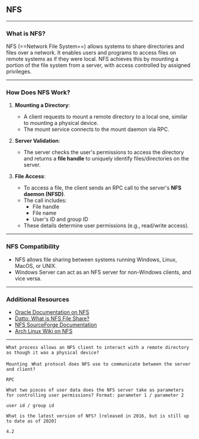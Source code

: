 ## NFS 



---

### **What is NFS?**

NFS (==Network File System==) allows systems to share directories and files over a network. It enables users and programs to access files on remote systems as if they were local. NFS achieves this by mounting a portion of the file system from a server, with access controlled by assigned privileges.

---

### **How Does NFS Work?**

1. **Mounting a Directory**:
    
    - A client requests to mount a remote directory to a local one, similar to mounting a physical device.
    - The mount service connects to the mount daemon via RPC.
2. **Server Validation**:
    
    - The server checks the user's permissions to access the directory and returns a **file handle** to uniquely identify files/directories on the server.
3. **File Access**:
    
    - To access a file, the client sends an RPC call to the server's **NFS daemon (NFSD)**.
    - The call includes:
        - File handle
        - File name
        - User's ID and group ID
    - These details determine user permissions (e.g., read/write access).

---

### **NFS Compatibility**

- NFS allows file sharing between systems running Windows, Linux, MacOS, or UNIX.
- Windows Server can act as an NFS server for non-Windows clients, and vice versa.

---

### **Additional Resources**

- [Oracle Documentation on NFS](https://docs.oracle.com/cd/E19683-01/816-4882/6mb2ipq7l/index.html)
- [Datto: What is NFS File Share?](https://www.datto.com/blog/what-is-nfs-file-share/)
- [NFS SourceForge Documentation](http://nfs.sourceforge.net/)
- [Arch Linux Wiki on NFS](https://wiki.archlinux.org/index.php/NFS)

---

`What process allows an NFS client to interact with a remote directory as though it was a physical device?`

`Mounting
`
`What protocol does NFS use to communicate between the server and client?`

`RPC`


`What two pieces of user data does the NFS server take as parameters for controlling user permissions? Format: parameter 1 / parameter 2`

`user id / group id`


`What is the latest version of NFS? [released in 2016, but is still up to date as of 2020]` 

`4.2`

